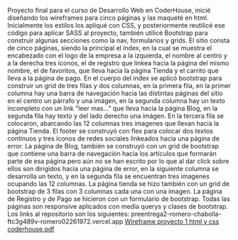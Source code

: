 Proyecto final para el curso de Desarrollo Web en CoderHouse, inicié diseñando los wireframes para cinco páginas y las maqueté en html. Inicialmente los estilos los apliqué con CSS, y posteriormente reutilicé ese código para aplicar SASS al proyecto, también utilicé Bootstrap para construir algunas secciones como la nav, formularios y grids.
El sitio consta de cinco páginas, siendo la principal el index, en la cual se muestra el encabezado con el logo de la empresa a la izquierda, el nombre al centro y a la derecha tres íconos, el de registro que linkea hacia la página del mismo nombre, el de favoritos, que lleva hacia la página Tienda y el carrito que lleva a la página de pago.
En el cuerpo del index se aplicó bootstrap para construir un grid de tres filas y dos columnas, en la primera fila, en la primer columna hay una barra de navegación hacia las distintas páginas del sitio en el centro un párrafo y una imágen, en la segunda columna hay un texto incompleto con un link "leer mas..." que lleva hacia la página Blog,
en la segunda fila hay texto y del lado derecho una imágen.
En la tercera fila se colocaron, abarcando las 12 columnas tres imagenes que llevan hacia la página Tienda.
El footer se construyó con flex para colocar dos textos continuos y tres íconos de redes sociales linkeados hacia una página de error.
La página de Blog, también se construyó con un grid de bootstrap que contiene una barra de navegación hacia los artículos que formarán parte de esa página pero aún no se han escrito por lo que al dar click sobre ellos son dirigidos hacia una página de error, en la siguiente columna se desarrolla un texto, y en la segunda fila se encuentran tres imagenes ocupando las 12 columnas.
La página tienda se hizo también con un grid de bootstrap de 3 filas con 3 columnas cada una con una imagen.
La página de Registro y de Pago se hicieron con un formulario de bootstrap.
Todas las páginas son responsive aplicados con media querys y clases de bootstrap.
Los links al repositorio son los siguientes: preentrega2-romero-chabolla-ftc3g489v-romero02261972.vercel.app [Wireframe proyecto 1 html y css coderhouse.pdf](https://github.com/Romero02261972/EntregaFinal-RomeroChabolla/files/11358404/Wireframe.proyecto.1.html.y.css.coderhouse.pdf)

